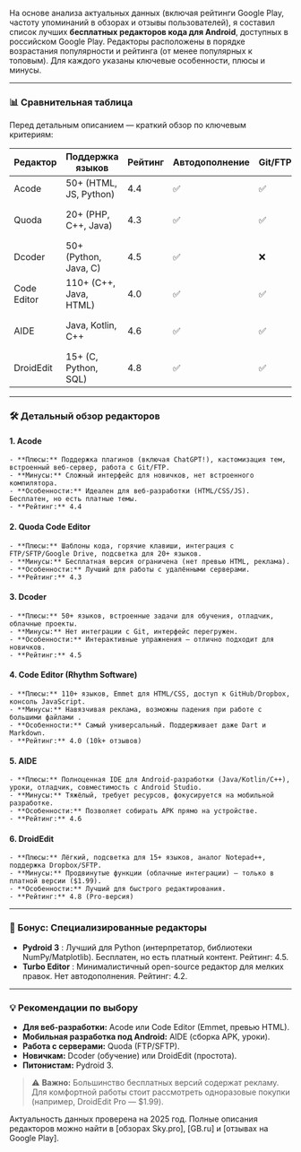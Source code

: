 На основе анализа актуальных данных (включая рейтинги Google Play, частоту упоминаний в обзорах и отзывы пользователей), я составил список лучших **бесплатных редакторов кода для Android**, доступных в российском Google Play. Редакторы расположены в порядке возрастания популярности и рейтинга (от менее популярных к топовым). Для каждого указаны ключевые особенности, плюсы и минусы.

---

### 📊 Сравнительная таблица
Перед детальным описанием — краткий обзор по ключевым критериям:

| Редактор         | Поддержка языков       | Рейтинг | Автодополнение | Git/FTP | Плюсы                          | Минусы                     |
|------------------|------------------------|---------|----------------|---------|--------------------------------|----------------------------|
| Acode            | 50+ (HTML, JS, Python) | 4.4     | ✅             | ✅      | Плагины, темы                  | Сложен для новичков        |
| Quoda            | 20+ (PHP, C++, Java)   | 4.3     | ✅             | ✅      | Шаблоны кода, FTP/SFTP         | Ограничения в бесплатной   |
| Dcoder           | 50+ (Python, Java, C)  | 4.5     | ✅             | ❌      | Задачи для обучения            | Нет Git                    |
| Code Editor      | 110+ (C++, Java, HTML) | 4.0     | ✅             | ✅      | Emmet, облачная интеграция     | Реклама, баги              |
| AIDE             | Java, Kotlin, C++      | 4.6     | ✅             | ✅      | Полная IDE, уроки              | Тяжелый, фокус на Android  |
| DroidEdit        | 15+ (C, Python, SQL)   | 4.8     | ✅             | ✅      | Лёгкий, аналог Notepad++       | Платные функции            |

---

### 🛠️ Детальный обзор редакторов
#### 1. **Acode**   
    - **Плюсы:** Поддержка плагинов (включая ChatGPT!), кастомизация тем, встроенный веб-сервер, работа с Git/FTP.  
    - **Минусы:** Сложный интерфейс для новичков, нет встроенного компилятора.  
    - **Особенности:** Идеален для веб-разработки (HTML/CSS/JS). Бесплатен, но есть платные темы.  
    - **Рейтинг:** 4.4  

#### 2. **Quoda Code Editor**   
    - **Плюсы:** Шаблоны кода, горячие клавиши, интеграция с FTP/SFTP/Google Drive, подсветка для 20+ языков.  
    - **Минусы:** Бесплатная версия ограничена (нет превью HTML, реклама).  
    - **Особенности:** Лучший для работы с удалёнными серверами.  
    - **Рейтинг:** 4.3  

#### 3. **Dcoder**   
    - **Плюсы:** 50+ языков, встроенные задачи для обучения, отладчик, облачные проекты.  
    - **Минусы:** Нет интеграции с Git, интерфейс перегружен.  
    - **Особенности:** Интерактивные упражнения — отлично подходит для новичков.  
    - **Рейтинг:** 4.5  

#### 4. **Code Editor (Rhythm Software)**   
    - **Плюсы:** 110+ языков, Emmet для HTML/CSS, доступ к GitHub/Dropbox, консоль JavaScript.  
    - **Минусы:** Навязчивая реклама, возможны падения при работе с большими файлами .  
    - **Особенности:** Самый универсальный. Поддерживает даже Dart и Markdown.  
    - **Рейтинг:** 4.0 (10k+ отзывов)  

#### 5. **AIDE**   
    - **Плюсы:** Полноценная IDE для Android-разработки (Java/Kotlin/C++), уроки, отладчик, совместимость с Android Studio.  
    - **Минусы:** Тяжёлый, требует ресурсов, фокусируется на мобильной разработке.  
    - **Особенности:** Позволяет собирать APK прямо на устройстве.  
    - **Рейтинг:** 4.6  

#### 6. **DroidEdit**   
    - **Плюсы:** Лёгкий, подсветка для 15+ языков, аналог Notepad++, поддержка Dropbox/SFTP.  
    - **Минусы:** Продвинутые функции (облачные интеграции) — только в платной версии ($1.99).  
    - **Особенности:** Лучший для быстрого редактирования.  
    - **Рейтинг:** 4.8 (Pro-версия)  

---

### 💎 Бонус: Специализированные редакторы
- **Pydroid 3** : Лучший для Python (интерпретатор, библиотеки NumPy/Matplotlib). Бесплатен, но есть платный контент. Рейтинг: 4.5.  
- **Turbo Editor** : Минималистичный open-source редактор для мелких правок. Нет автодополнения. Рейтинг: 4.2.  

---

### 💡 Рекомендации по выбору
- **Для веб-разработки:** Acode или Code Editor (Emmet, превью HTML).  
- **Мобильная разработка под Android:** AIDE (сборка APK, уроки).  
- **Работа с серверами:** Quoda (FTP/SFTP).  
- **Новичкам:** Dcoder (обучение) или DroidEdit (простота).  
- **Питонистам:** Pydroid 3.  

> ⚠️ **Важно:** Большинство бесплатных версий содержат рекламу. Для комфортной работы стоит рассмотреть одноразовые покупки (например, DroidEdit Pro — $1.99).

Актуальность данных проверена на 2025 год. Полные описания редакторов можно найти в [обзорах Sky.pro], [GB.ru] и [отзывах на Google Play].